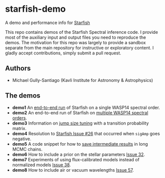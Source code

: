 # starfish-demo
A demo and performance info for [Starfish](https://github.com/iancze/Starfish)

This repo contains demos of the Starfish Spectral inference code.  I provide most of the auxiliary input and output files you need to reproduce the demos.  The motivation for this repo was largely to provide a sandbox separate from the main repository for instructive or exploratory content.  I gladly accept contributions, simply submit a pull request.


## Authors

- Michael Gully-Santiago (Kavli Institute for Astronomy & Astrophysics)

## The demos

- **demo1** An [end-to-end run](http://iancze.github.io/Starfish/current/example_wasp14.html) of Starfish on a single WASP14 spectral order.
- **demo2** An end-to-end run of Starfish on [multiple WASP14 spectral orders](http://iancze.github.io/Starfish/current/example_wasp14_multi.html).
- **demo3** Information on [jump size tuning](https://github.com/iancze/Starfish/issues/31) with a transition probability matrix.
- **demo4** Resolution to [Starfish Issue #26](https://github.com/iancze/Starfish/issues/26) that occurred when `sigAmp` goes negative.
- **demo5** A code snippet for how to [save intermediate results](https://github.com/iancze/Starfish/issues/40) in long MCMC chains.  
- **demo6** How to include a prior on the stellar parameters [Issue 32](https://github.com/iancze/Starfish/issues/32).
- **demo7** Experiments of using flux-calibrated models instead of normalized models [Issue 38](https://github.com/iancze/Starfish/issues/32).
- **demo8** How to include air or vacuum wavelengths [Issue 57](https://github.com/iancze/Starfish/issues/32).  
